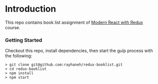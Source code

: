 # Introduction

This repo contains book list assignment of [Modern React with Redux](https://www.udemy.com/react-redux/learn/v4/overview) course.

### Getting Started
Checkout this repo, install dependencies, then start the gulp process with the following:

```
> git clone git@github.com:rayhaneh/redux-booklist.git
> cd redux-booklist
> npm install
> npm start
```


